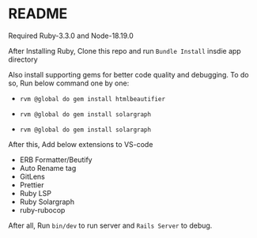 # README

Required Ruby-3.3.0 and Node-18.19.0

After Installing Ruby, Clone this repo and run `Bundle Install` insdie app directory

Also install supporting gems for better code quality and debugging.
To do so, Run below command one by one:
* `rvm @global do gem install htmlbeautifier`

* `rvm @global do gem install solargraph`

* `rvm @global do gem install solargraph`


After this, Add below extensions to VS-code
* ERB Formatter/Beutify
* Auto Rename tag
* GitLens
* Prettier
* Ruby LSP
* Ruby Solargraph
* ruby-rubocop

After all, Run `bin/dev` to run server and `Rails Server` to debug.
